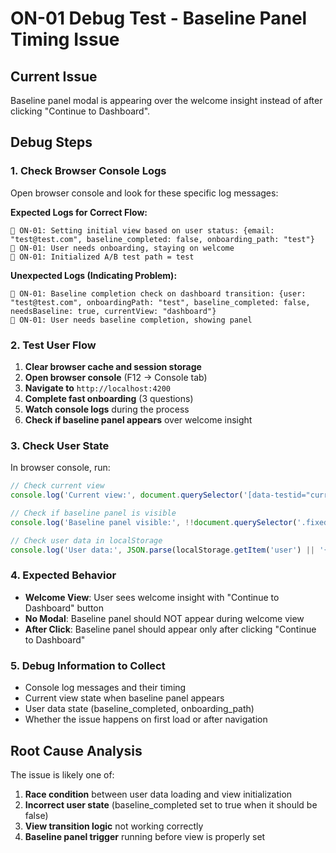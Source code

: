 # ON-01 Debug Test - Baseline Panel Timing Issue

## Current Issue
Baseline panel modal is appearing over the welcome insight instead of after clicking "Continue to Dashboard".

## Debug Steps

### 1. Check Browser Console Logs
Open browser console and look for these specific log messages:

**Expected Logs for Correct Flow:**
```
🧪 ON-01: Setting initial view based on user status: {email: "test@test.com", baseline_completed: false, onboarding_path: "test"}
🧪 ON-01: User needs onboarding, staying on welcome
🧪 ON-01: Initialized A/B test path = test
```

**Unexpected Logs (Indicating Problem):**
```
🧪 ON-01: Baseline completion check on dashboard transition: {user: "test@test.com", onboardingPath: "test", baseline_completed: false, needsBaseline: true, currentView: "dashboard"}
🧪 ON-01: User needs baseline completion, showing panel
```

### 2. Test User Flow
1. **Clear browser cache and session storage**
2. **Open browser console** (F12 → Console tab)
3. **Navigate to** `http://localhost:4200`
4. **Complete fast onboarding** (3 questions)
5. **Watch console logs** during the process
6. **Check if baseline panel appears** over welcome insight

### 3. Check User State
In browser console, run:
```javascript
// Check current view
console.log('Current view:', document.querySelector('[data-testid="current-view"]')?.textContent);

// Check if baseline panel is visible
console.log('Baseline panel visible:', !!document.querySelector('.fixed.inset-0.bg-black\\/50'));

// Check user data in localStorage
console.log('User data:', JSON.parse(localStorage.getItem('user') || '{}'));
```

### 4. Expected Behavior
- **Welcome View**: User sees welcome insight with "Continue to Dashboard" button
- **No Modal**: Baseline panel should NOT appear during welcome view
- **After Click**: Baseline panel should appear only after clicking "Continue to Dashboard"

### 5. Debug Information to Collect
- Console log messages and their timing
- Current view state when baseline panel appears
- User data state (baseline_completed, onboarding_path)
- Whether the issue happens on first load or after navigation

## Root Cause Analysis
The issue is likely one of:
1. **Race condition** between user data loading and view initialization
2. **Incorrect user state** (baseline_completed set to true when it should be false)
3. **View transition logic** not working correctly
4. **Baseline panel trigger** running before view is properly set 
